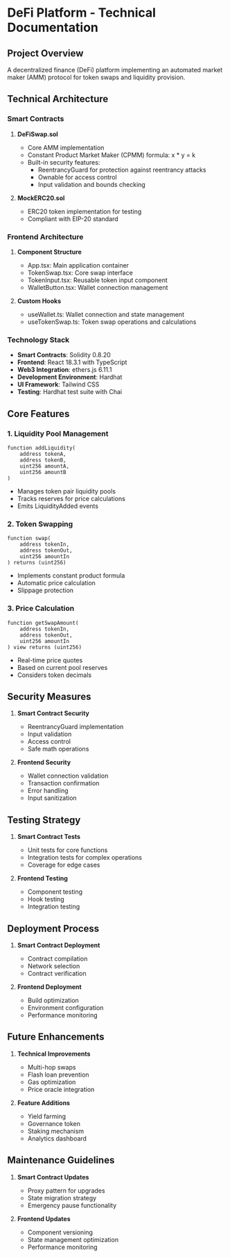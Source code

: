 # DeFi Platform - Technical Documentation

## Project Overview
A decentralized finance (DeFi) platform implementing an automated market maker (AMM) protocol for token swaps and liquidity provision.

## Technical Architecture

### Smart Contracts
1. **DeFiSwap.sol**
   - Core AMM implementation
   - Constant Product Market Maker (CPMM) formula: x * y = k
   - Built-in security features:
     - ReentrancyGuard for protection against reentrancy attacks
     - Ownable for access control
     - Input validation and bounds checking

2. **MockERC20.sol**
   - ERC20 token implementation for testing
   - Compliant with EIP-20 standard

### Frontend Architecture
1. **Component Structure**
   - App.tsx: Main application container
   - TokenSwap.tsx: Core swap interface
   - TokenInput.tsx: Reusable token input component
   - WalletButton.tsx: Wallet connection management

2. **Custom Hooks**
   - useWallet.ts: Wallet connection and state management
   - useTokenSwap.ts: Token swap operations and calculations

### Technology Stack
- **Smart Contracts**: Solidity 0.8.20
- **Frontend**: React 18.3.1 with TypeScript
- **Web3 Integration**: ethers.js 6.11.1
- **Development Environment**: Hardhat
- **UI Framework**: Tailwind CSS
- **Testing**: Hardhat test suite with Chai

## Core Features

### 1. Liquidity Pool Management
```solidity
function addLiquidity(
    address tokenA,
    address tokenB,
    uint256 amountA,
    uint256 amountB
)
```
- Manages token pair liquidity pools
- Tracks reserves for price calculations
- Emits LiquidityAdded events

### 2. Token Swapping
```solidity
function swap(
    address tokenIn,
    address tokenOut,
    uint256 amountIn
) returns (uint256)
```
- Implements constant product formula
- Automatic price calculation
- Slippage protection

### 3. Price Calculation
```solidity
function getSwapAmount(
    address tokenIn,
    address tokenOut,
    uint256 amountIn
) view returns (uint256)
```
- Real-time price quotes
- Based on current pool reserves
- Considers token decimals

## Security Measures

1. **Smart Contract Security**
   - ReentrancyGuard implementation
   - Input validation
   - Access control
   - Safe math operations

2. **Frontend Security**
   - Wallet connection validation
   - Transaction confirmation
   - Error handling
   - Input sanitization

## Testing Strategy

1. **Smart Contract Tests**
   - Unit tests for core functions
   - Integration tests for complex operations
   - Coverage for edge cases

2. **Frontend Testing**
   - Component testing
   - Hook testing
   - Integration testing

## Deployment Process

1. **Smart Contract Deployment**
   - Contract compilation
   - Network selection
   - Contract verification

2. **Frontend Deployment**
   - Build optimization
   - Environment configuration
   - Performance monitoring

## Future Enhancements

1. **Technical Improvements**
   - Multi-hop swaps
   - Flash loan prevention
   - Gas optimization
   - Price oracle integration

2. **Feature Additions**
   - Yield farming
   - Governance token
   - Staking mechanism
   - Analytics dashboard

## Maintenance Guidelines

1. **Smart Contract Updates**
   - Proxy pattern for upgrades
   - State migration strategy
   - Emergency pause functionality

2. **Frontend Updates**
   - Component versioning
   - State management optimization
   - Performance monitoring